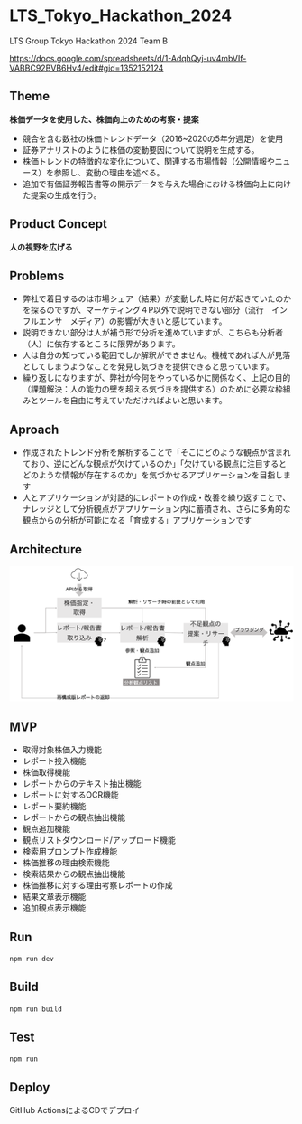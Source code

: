 # LTS_Tokyo_Hackathon_2024
LTS Group Tokyo Hackathon 2024 Team B

https://docs.google.com/spreadsheets/d/1-AdqhQyj-uv4mbVIf-VABBC92BVB6Hv4/edit#gid=1352152124
## Theme

**株価データを使用した、株価向上のための考察・提案**

- 競合を含む数社の株価トレンドデータ（2016~2020の5年分週足）を使用
- 証券アナリストのように株価の変動要因について説明を生成する。
- 株価トレンドの特徴的な変化について、関連する市場情報（公開情報やニュース）を参照し、変動の理由を述べる。
- 追加で有価証券報告書等の開示データを与えた場合における株価向上に向けた提案の生成を行う。

## Product Concept

**人の視野を広げる**

## Problems

- 弊社で着目するのは市場シェア（結果）が変動した時に何が起きていたのかを探るのですが、マーケティング４P以外で説明できない部分（流行　インフルエンサ　メディア）の影響が大きいと感じています。
- 説明できない部分は人が補う形で分析を進めていますが、こちらも分析者（人）に依存するところに限界があります。
- 人は自分の知っている範囲でしか解釈ができません。機械であれば人が見落としてしまうようなことを発見し気づきを提供できると思っています。
- 繰り返しになりますが、弊社が今何をやっているかに関係なく、上記の目的（課題解決：人の能力の壁を超える気づきを提供する）のために必要な枠組みとツールを自由に考えていただければよいと思います。

## Aproach

- 作成されたトレンド分析を解析することで「そこにどのような観点が含まれており、逆にどんな観点が欠けているのか」「欠けている観点に注目するとどのような情報が存在するのか」を気づかせるアプリケーションを目指します
- 人とアプリケーションが対話的にレポートの作成・改善を繰り返すことで、ナレッジとして分析観点がアプリケーション内に蓄積され、さらに多角的な観点からの分析が可能になる「育成する」アプリケーションです

## Architecture

![アーキテクチャ](docs/image.png)

## MVP

- 取得対象株価入力機能
- レポート投入機能
- 株価取得機能
- レポートからのテキスト抽出機能
- レポートに対するOCR機能
- レポート要約機能
- レポートからの観点抽出機能
- 観点追加機能
- 観点リストダウンロード/アップロード機能
- 検索用プロンプト作成機能
- 株価推移の理由検索機能
- 検索結果からの観点抽出機能
- 株価推移に対する理由考察レポートの作成
- 結果文章表示機能
- 追加観点表示機能

## Run

```bash
npm run dev
```

## Build

```bash
npm run build
```

## Test

```bash
npm run 
```

## Deploy

GitHub ActionsによるCDでデプロイ
